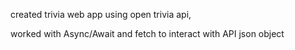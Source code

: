 created trivia web app using open trivia api,

worked with Async/Await and fetch to interact with API json object
